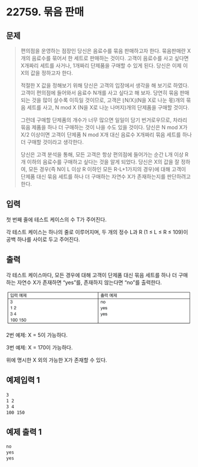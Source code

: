 # 22759. 묶음 판매
## 문제
> 편의점을 운영하는 점장인 당신은 음료수를 묶음 판매하고자 한다. 묶음판매란 X개의 음료수를 묶어서 한 세트로 판매하는 것이다. 고객이 음료수를 사고 싶다면 X개짜리 세트를 사거나, 1개짜리 단제품을 구매할 수 있게 된다. 당신은 이제 이 X의 값을 정하고자 한다.
>
>적절한 X 값을 정해보기 위해 당신은 고객의 입장에서 생각을 해 보기로 하였다. 고객이 편의점에 들어와서 음료수 N개를 사고 싶다고 해 보자. 당연히 묶음 판매되는 것을 많이 살수록 이득일 것이므로, 고객은 ⌊N/X⌋(N을 X로 나눈 몫)개의 묶음 세트를 사고, N mod X (N을 X로 나눈 나머지)개의 단제품을 구매할 것이다.
>
>그런데 구매할 단제품의 개수가 너무 많으면 일일이 담기 번거로우므로, 차라리 묶음 제품을 하나 더 구매하는 것이 나을 수도 있을 것이다. 당신은 N mod X가 X/2 이상이면 고객이 단제품 N mod X개 대신 음료수 X개짜리 묶음 세트를 하나 더 구매할 것이라고 생각한다.
>
>당신은 고객 분석을 통해, 모든 고객은 항상 편의점에 들어가는 순간 L개 이상 R개 이하의 음료수를 구매하고 싶다는 것을 알게 되었다. 당신은 X의 값을 잘 정하여, 모든 경우(즉 N이 L 이상 R 이하인 모든 R-L+1가지의 경우)에 대해 고객이 단제품 대신 묶음 세트를 하나 더 구매하는 자연수 X가 존재하는지를 판단하려고 한다.


## 입력
첫 번째 줄에 테스트 케이스의 수 T가 주어진다.

각 테스트 케이스는 하나의 줄로 이루어지며, 두 개의 정수 L과 R (1 ≤ L ≤ R ≤ 109)이 공백 하나를 사이로 두고 주어진다.
## 출력
각 테스트 케이스마다, 모든 경우에 대해 고객이 단제품 대신 묶음 세트를 하나 더 구매하는 자연수 X가 존재하면 “yes”를, 존재하지 않는다면 “no”를 출력한다.

![img.png](img.png)

2번 예제: X = 5이 가능하다.

3번 예제: X = 170이 가능하다.

위에 명시한 X 외의 가능한 X가 존재할 수 있다.

## 예제입력 1
```
3
1 2
3 4
100 150
```
## 예제 출력 1
```
no
yes
yes
```